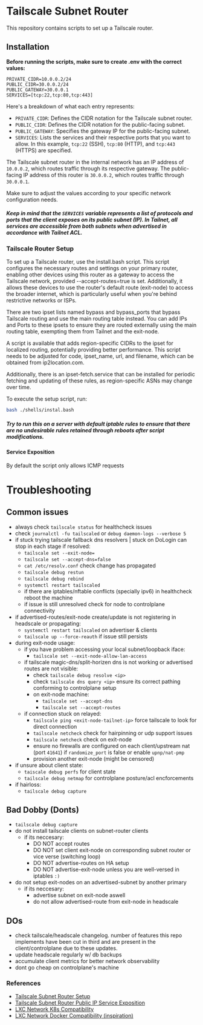 # Tailscale Subnet Router

This repository contains scripts to set up a Tailscale router.

## Installation

**Before running the scripts, make sure to create .env with the correct values:**

```dotenv
PRIVATE_CIDR=10.0.0.2/24
PUBLIC_CIDR=30.0.0.2/24
PUBLIC_GATEWAY=30.0.0.1
SERVICES=[tcp:22,tcp:80,tcp:443]
```

Here's a breakdown of what each entry represents:

- `PRIVATE_CIDR`: Defines the CIDR notation for the Tailscale subnet router.
- `PUBLIC_CIDR`: Defines the CIDR notation for the public-facing subnet.
- `PUBLIC_GATEWAY`: Specifies the gateway IP for the public-facing subnet.
- `SERVICES`: Lists the services and their respective ports that you want to allow. In this example, `tcp:22` (SSH), `tcp:80` (HTTP), and `tcp:443` (HTTPS) are specified.

The Tailscale subnet router in the internal network has an IP address of `10.0.0.2`, which routes traffic through its respective gateway. The public-facing IP address of this router is `30.0.0.2`, which routes traffic through `30.0.0.1`.

Make sure to adjust the values according to your specific network configuration needs.

##### Keep in mind that the `SERVICES` variable represents a list of protocols and ports that the client exposes on its public subnet (IP). In Tailnet, all services are accessible from both subnets when advertised in accordance with Tailnet ACL.

### Tailscale Router Setup

To set up a Tailscale router, use the install.bash script. This script configures the necessary routes and settings on your primary router, enabling other devices using this router as a gateway to access the Tailscale network, provided --accept-routes=true is set. Additionally, it allows these devices to use the router's default route (exit-node) to access the broader internet, which is particularly useful when you're behind restrictive networks or ISPs.

There are two ipset lists named bypass and bypass_ports that bypass Tailscale routing and use the main routing table instead. You can add IPs and Ports to these ipsets to ensure they are routed externally using the main routing table, exempting them from Tailnet and the exit-node.

A script is available that adds region-specific CIDRs to the ipset for localized routing, potentially providing better performance. This script needs to be adjusted for code, ipset_name, url, and filename, which can be obtained from ip2location.com.

Additionally, there is an ipset-fetch.service that can be installed for periodic fetching and updating of these rules, as region-specific ASNs may change over time.

To execute the setup script, run:

```bash
bash ./shells/instal.bash
```

##### Try to run this on a server with default iptable rules to ensure that there are no undesirable rules retained through reboots after script modifications.

#### Service Exposition

By default the script only allows ICMP requests

# Troubleshooting
## Common issues
- always check `tailscale status` for healthcheck issues
- check `journalctl -fu tailscaled` or `debug daemon-logs --verbose 5`
- if stuck trying tailscale fallback dns resolvers | stuck on DoLogin can stop in each stage if resolved:
    - `tailscale set --exit-node=`
    - `tailscale set --accept-dns=false`
    - `cat /etc/resolv.conf` check change has propagated
    - `tailscale debug restun`
    - `tailscale debug rebind`
    - `systemctl restart tailscaled`
    - if there are iptables/nftable conflicts (specially ipv6) in healthcheck reboot the machine
    - if issue is still unresolved check for node to controlplane connectivity
- if advertised-routes/exit-node create/update is not registering in headscale or propagating:
    - `systemctl restart tailscaled` on advertiser & clients
    - `tailscale up --force-reauth` if issue still persists
- during exit-node usage:
    - if you have problem accessing your local subnet/loopback iface:
        - `tailscale set --exit-node-allow-lan-access`
    - if tailscale magic-dns/split-horizen dns is not working or advertised routes are not visible:
        - check `tailscale debug resolve <ip>`
        - check `tailscale dns query <ip>` ensure its correct pathing conforming to controlplane setup
        - on exit-node machine:
            - `tailscale set --accept-dns`
            - `tailscale set --accept-routes`
    - if connection stuck on relayed:
        - `tailscale ping <exit-node-tailnet-ip>` force tailscale to look for direct connection
        - `tailscale netcheck` check for hairpinning or udp support issues
        - `tailscale netcheck` check on exit-node 
        - ensure no firewalls are configured on each client/upstream nat (port `41641`) if `randomize_port` is false or enable `upnp/nat-pmp`
        - provision another exit-node (might be censored)
- if unsure about client state:
    - `taiscale debug perfs` for client state
    - `tailscale debug netmap` for controlplane posture/acl encforcements
- if hairloss:
    - `tailscale debug capture`    

## Bad Dobby (Donts)
- `tailscale debug capture`
- do not install tailscale clients on subnet-router clients
    - if its neccesary:
        - DO NOT accept routes
        - DO NOT set client exit-node on corresponding subnet router or vice verse (switching loop)
        - DO NOT advertise-routes on HA setup
        - DO NOT advertise-exit-node unless you are well-versed in iptables `:)`
- do not setup exit-nodes on an advertised-subnet by another primary
    - if its neccesary:
        - advertise subnet on exit-node aswell
        - do not allow advertised-route from exit-node in headscale
## DOs
- check tailscale/headscale changelog. number of features this repo implements have been cut in third and are present in the client/controlplane due to these updates.
- update headscale regularly w/ db backups
- accumulate client metrics for better network observability
- dont go cheap on controlplane's machine

### References
- [Tailscale Subnet Router Setup](https://tailscale.com/kb/1019/subnets)
- [Tailscale Subnet Router Public IP Service Exposition](https://github.com/tailscale/tailscale/issues/10940#issuecomment-1909182044)
- [LXC Network K8s Compatibility](https://chris.heald.me/2018/docker-default-routes/)
- [LXC Network Docker Compatibility (inspiration)](https://serverfault.com/a/743314)
